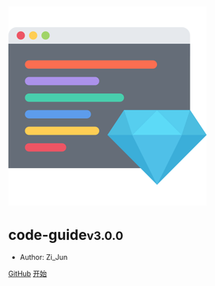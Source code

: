 ![logo](_media/icon.svg)

# code-guide<small>v3.0.0</small>

- Author: Zi_Jun

[GitHub](https://github.com/zijunwork/code-guide/)
[开始](/code-guide/name)